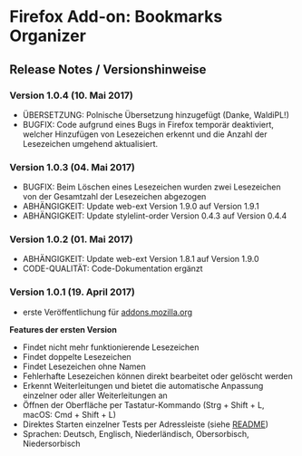 # Firefox Add-on: Bookmarks Organizer

## Release Notes / Versionshinweise

### Version 1.0.4 (10. Mai 2017)

- ÜBERSETZUNG: Polnische Übersetzung hinzugefügt (Danke, WaldiPL!)
- BUGFIX: Code aufgrund eines Bugs in Firefox temporär deaktiviert, welcher Hinzufügen von Lesezeichen erkennt und
  die Anzahl der Lesezeichen umgehend aktualisiert.

### Version 1.0.3 (04. Mai 2017)

- BUGFIX: Beim Löschen eines Lesezeichen wurden zwei Lesezeichen von der Gesamtzahl der Lesezeichen abgezogen
- ABHÄNGIGKEIT: Update web-ext Version 1.9.0 auf Version 1.9.1
- ABHÄNGIGKEIT: Update stylelint-order Version 0.4.3 auf Version 0.4.4

### Version 1.0.2 (01. Mai 2017)

- ABHÄNGIGKEIT: Update web-ext Version 1.8.1 auf Version 1.9.0
- CODE-QUALITÄT: Code-Dokumentation ergänzt

### Version 1.0.1 (19. April 2017)

- erste Veröffentlichung für [addons.mozilla.org](https://addons.mozilla.org/de/firefox/addon/bookmarks-organizer/)

**Features der ersten Version**

- Findet nicht mehr funktionierende Lesezeichen
- Findet doppelte Lesezeichen
- Findet Lesezeichen ohne Namen
- Fehlerhafte Lesezeichen können direkt bearbeitet oder gelöscht werden
- Erkennt Weiterleitungen und bietet die automatische Anpassung einzelner oder aller Weiterleitungen an
- Öffnen der Oberfläche per Tastatur-Kommando (Strg + Shift + L, macOS: Cmd + Shift + L)
- Direktes Starten einzelner Tests per Adressleiste (siehe [README](README.md "README"))
- Sprachen: Deutsch, Englisch, Niederländisch, Obersorbisch, Niedersorbisch
